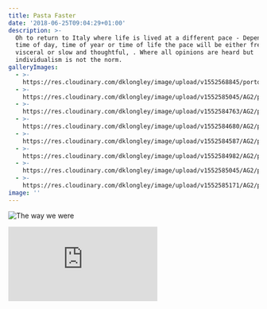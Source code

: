 ```yaml
---
title: Pasta Faster
date: '2018-06-25T09:04:29+01:00'
description: >-
  Oh to return to Italy where life is lived at a different pace - Depending on
  time of day, time of year or time of life the pace will be either frenetic and
  visceral or slow and thoughtful, . Where all opinions are heard but
  individualism is not the norm.
galleryImages:
  - >-
    https://res.cloudinary.com/dklongley/image/upload/v1552568845/portofino-italy-sea-coast-houses.jpg
  - >-
    https://res.cloudinary.com/dklongley/image/upload/v1552585045/AG2/portofino6.jpg
  - >-
    https://res.cloudinary.com/dklongley/image/upload/v1552584763/AG2/portofino4.jpg
  - >-
    https://res.cloudinary.com/dklongley/image/upload/v1552584680/AG2/portofino3.jpg
  - >-
    https://res.cloudinary.com/dklongley/image/upload/v1552584587/AG2/portofino2.jpg
  - >-
    https://res.cloudinary.com/dklongley/image/upload/v1552584982/AG2/portofino5.jpg
  - >-
    https://res.cloudinary.com/dklongley/image/upload/v1552585045/AG2/portofino6.jpg
  - >-
    https://res.cloudinary.com/dklongley/image/upload/v1552585171/AG2/portofino7.jpg
image: ''
---
```

![The way we were](https://res.cloudinary.com/dklongley/image/upload/v1552594911/AG2/marksmob.jpg)

![](https://res.cloudinary.com/dklongley/image/upload/v1561111721/plastics.pdf)
